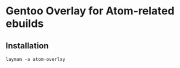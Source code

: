 Gentoo Overlay for Atom-related ebuilds
=======================================

Installation
------------

	layman -a atom-overlay
